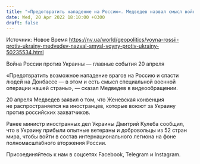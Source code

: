 ```yaml
---
title: "«Предотвратить нападение на Россию». Медведев назвал смысл войны против Украины"
date: Wed, 20 Apr 2022 18:10:00 +0300
draft: false
---
```

Источник: Новое Время https://nv.ua/world/geopolitics/voyna-rossii-protiv-ukrainy-medvedev-nazval-smysl-voyny-protiv-ukrainy-50235534.html


Война России против Украины — главные события 20 апреля

«Предотвратить возможное нападение врагов на Россию и спасти людей на Донбассе — в этом и есть смысл специальной военной операции нашей страны», — сказал Медведев в видеообращении.

20 апреля Медведев заявил о том, что Женевская конвенция не распространяется на иностранцев, которые воюют за Украину против российских захватчиков.

Ранее министр иностранных дел Украины Дмитрий Кулеба сообщил, что в Украину прибыли опытные ветераны и добровольцы из 52 стран мира, чтобы войти в состав интернационального легиона на фоне полномасштабного вторжения России.

Присоединяйтесь к нам в соцсетях Facebook, Telegram и Instagram.

